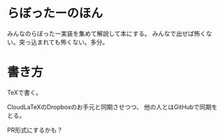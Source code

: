 らぼったーのほん
=============


みんなのらぼったー実装を集めて解説して本にする。
みんなで出せば怖くない。突っ込まれても怖くない。多分。


# 書き方

TeXで書く。

CloudLaTeXのDropboxのお手元と同期させつつ、
他の人とはGitHubで同期をとる。


PR形式にするかも？



